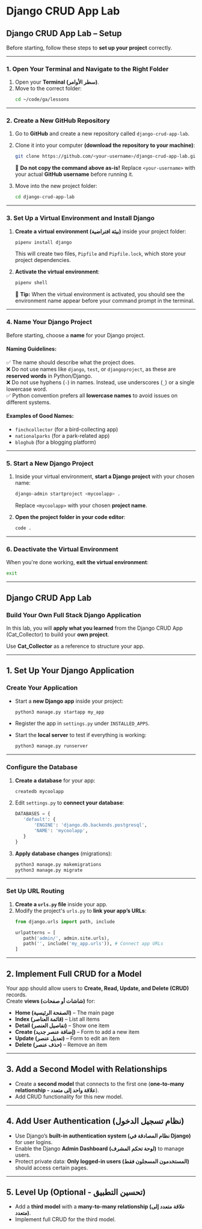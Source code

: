 # Django CRUD App Lab


## **Django CRUD App Lab – Setup**  

Before starting, follow these steps to **set up your project** correctly.  

---

### **1. Open Your Terminal and Navigate to the Right Folder**  
1. Open your **Terminal (سطر الأوامر)**.  
2. Move to the correct folder:  
   ```bash
   cd ~/code/ga/lessons
   ```  

---

### **2. Create a New GitHub Repository**  
1. Go to **GitHub** and create a new repository called `django-crud-app-lab`.  
2. Clone it into your computer **(download the repository to your machine)**:  
   ```bash
   git clone https://github.com/<your-username>/django-crud-app-lab.git
   ```  
   🚨 **Do not copy the command above as-is!** Replace `<your-username>` with your actual **GitHub username** before running it.  

3. Move into the new project folder:  
   ```bash
   cd django-crud-app-lab
   ```  

---

### **3. Set Up a Virtual Environment and Install Django**  
1. **Create a virtual environment (بيئة افتراضية)** inside your project folder:  
   ```bash
   pipenv install django
   ```  
   This will create two files, `Pipfile` and `Pipfile.lock`, which store your project dependencies.  

2. **Activate the virtual environment**:  
   ```bash
   pipenv shell
   ```  
   🧠 **Tip:** When the virtual environment is activated, you should see the environment name appear before your command prompt in the terminal.  

---

### **4. Name Your Django Project**  
Before starting, choose a **name** for your Django project.  

#### **Naming Guidelines:**  
✅ The name should describe what the project does.  
❌ Do not use names like `django`, `test`, or `djangoproject`, as these are **reserved words** in Python/Django.  
❌ Do not use hyphens (`-`) in names. Instead, use underscores (`_`) or a single lowercase word.  
✅ Python convention prefers all **lowercase names** to avoid issues on different systems.  

#### **Examples of Good Names:**  
- `finchcollector` (for a bird-collecting app)  
- `nationalparks` (for a park-related app)  
- `bloghub` (for a blogging platform)  

---

### **5. Start a New Django Project**  
1. Inside your virtual environment, **start a Django project** with your chosen name:  
   ```bash
   django-admin startproject <mycoolapp> .
   ```  
   Replace `<mycoolapp>` with your chosen **project name**.  

2. **Open the project folder in your code editor**:  
   ```bash
   code .
   ```  

---

### **6. Deactivate the Virtual Environment**  
When you're done working, **exit the virtual environment**:  
```bash
exit
```  

---


## **Django CRUD App Lab**  
### **Build Your Own Full Stack Django Application**  

In this lab, you will **apply what you learned** from the Django CRUD App (Cat_Collector) to build your **own project**.  

Use **Cat_Collector** as a reference to structure your app.  

---

## **1. Set Up Your Django Application**  

### **Create Your Application**  
- Start a **new Django app** inside your project:  
  ```bash
  python3 manage.py startapp my_app
  ```  
- Register the app in `settings.py` under `INSTALLED_APPS`.  

- Start the **local server** to test if everything is working:  
  ```bash
  python3 manage.py runserver
  ```  

---

### **Configure the Database**  
1. **Create a database** for your app:  
   ```bash
   createdb mycoolapp
   ```  
2. Edit `settings.py` to **connect your database**:  
   ```python
   DATABASES = {
      'default': {
          'ENGINE': 'django.db.backends.postgresql',
          'NAME': 'mycoolapp',
      }
   }
   ```  
3. **Apply database changes** (migrations):  
   ```bash
   python3 manage.py makemigrations  
   python3 manage.py migrate  
   ```  

---

### **Set Up URL Routing**  
1. **Create a `urls.py` file** inside your app.  
2. Modify the project's `urls.py` to **link your app’s URLs**:  
   ```python
   from django.urls import path, include  

   urlpatterns = [  
      path('admin/', admin.site.urls),  
      path('', include('my_app.urls')), # Connect app URLs  
   ]
   ```  

---

## **2. Implement Full CRUD for a Model**  
Your app should allow users to **Create, Read, Update, and Delete (CRUD)** records.  
Create **views (شاشات أو صفحات)** for:  
- **Home (الصفحة الرئيسية)** – The main page  
- **Index (قائمة العناصر)** – List all items  
- **Detail (تفاصيل العنصر)** – Show one item  
- **Create (إضافة عنصر جديد)** – Form to add a new item  
- **Update (تعديل عنصر)** – Form to edit an item  
- **Delete (حذف عنصر)** – Remove an item  

---

## **3. Add a Second Model with Relationships**  
- Create a **second model** that connects to the first one (**one-to-many relationship - علاقة واحد إلى متعدد**).  
- Add CRUD functionality for this new model.  

---

## **4. Add User Authentication (نظام تسجيل الدخول)**  
- Use Django’s **built-in authentication system (نظام المصادقة في Django)** for user logins.  
- Enable the Django **Admin Dashboard (لوحة تحكم المشرف)** to manage users.  
- Protect private data: **Only logged-in users (المستخدمون المسجلون فقط)** should access certain pages.  

---

## **5. Level Up (Optional - تحسين التطبيق)**  
- Add a **third model** with a **many-to-many relationship (علاقة متعدد إلى متعدد)**.  
- Implement full CRUD for the third model.  

